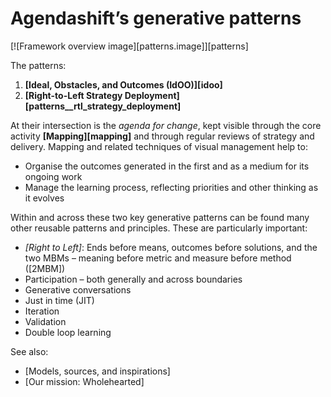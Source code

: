 # Agendashift’s generative patterns

[![Framework overview image][patterns.image]][patterns]

The patterns:

  1. **[Ideal, Obstacles, and Outcomes (IdOO)][idoo]**
  2. **[Right-to-Left Strategy Deployment][patterns__rtl_strategy_deployment]**

At their intersection is the *agenda for change*, kept visible through the core activity **[Mapping][mapping]** and through regular reviews of strategy and delivery. Mapping and related techniques of visual management help to: 

  * Organise the outcomes generated in the first and as a medium for its ongoing work
  * Manage the learning process, reflecting priorities and other thinking as it evolves

Within and across these two key generative patterns can be found many other reusable patterns and principles. These are particularly important:

  * *[Right to Left]*: Ends before means, outcomes before solutions, and the two MBMs – meaning before metric and measure before method ([2MBM])
  * Participation – both generally and across boundaries
  * Generative conversations
  * Just in time (JIT)
  * Iteration
  * Validation
  * Double loop learning

 See also:

  * [Models, sources, and inspirations]
  * [Our mission: Wholehearted]
